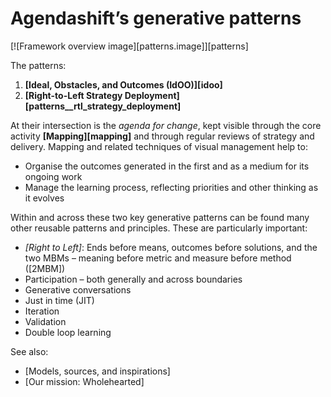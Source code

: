 # Agendashift’s generative patterns

[![Framework overview image][patterns.image]][patterns]

The patterns:

  1. **[Ideal, Obstacles, and Outcomes (IdOO)][idoo]**
  2. **[Right-to-Left Strategy Deployment][patterns__rtl_strategy_deployment]**

At their intersection is the *agenda for change*, kept visible through the core activity **[Mapping][mapping]** and through regular reviews of strategy and delivery. Mapping and related techniques of visual management help to: 

  * Organise the outcomes generated in the first and as a medium for its ongoing work
  * Manage the learning process, reflecting priorities and other thinking as it evolves

Within and across these two key generative patterns can be found many other reusable patterns and principles. These are particularly important:

  * *[Right to Left]*: Ends before means, outcomes before solutions, and the two MBMs – meaning before metric and measure before method ([2MBM])
  * Participation – both generally and across boundaries
  * Generative conversations
  * Just in time (JIT)
  * Iteration
  * Validation
  * Double loop learning

 See also:

  * [Models, sources, and inspirations]
  * [Our mission: Wholehearted]
